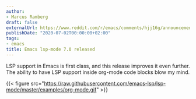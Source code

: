 ```yaml
---
author:
- Marcus Ramberg
draft: false
externalUrl: https://www.reddit.com/r/emacs/comments/hjj16g/announcement_lspmode_70_released/
publishDate: "2020-07-02T00:00:00+02:00"
tags:
- emacs
title: Emacs lsp-mode 7.0 released
---
```


LSP support in Emacs is first class, and this release improves it even further. The ability to have LSP support inside
org-mode code blocks blow my mind.

{{< figure src="<https://raw.githubusercontent.com/emacs-lsp/lsp-mode/master/examples/org-mode.gif>" >}}
